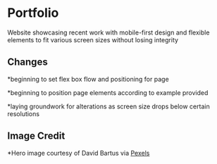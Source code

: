 # Portfolio

Website showcasing recent work with mobile-first design and flexible elements to fit various screen sizes without losing integrity

## Changes

*beginning to set flex box flow and positioning for page

*beginning to position page elements according to example provided

*laying groundwork for alterations as screen size drops below certain resolutions

## Image Credit
*Hero image courtesy of David Bartus via [Pexels](https://pexels.com/)
